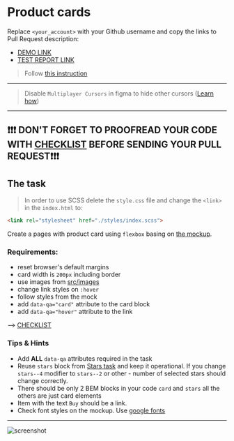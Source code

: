 # Product cards
Replace `<your_account>` with your Github username and copy the links to Pull Request description:
- [DEMO LINK](https://LiliiaDanylenko.github.io/layout_product-cards/)
- [TEST REPORT LINK](https://LiliiaDanylenko.github.io/layout_product-cards/report/html_report/)

> Follow [this instruction](https://mate-academy.github.io/layout_task-guideline)
___

> Disable `Multiplayer Cursors` in figma to hide other cursors ([Learn how](https://mate-academy.github.io/layout_task-guideline/figma.html#multiplayer-cursors))
___

## ❗️❗️❗️ DON'T FORGET TO PROOFREAD YOUR CODE WITH [CHECKLIST](https://github.com/mate-academy/layout_product-cards/blob/master/checklist.md) BEFORE SENDING YOUR PULL REQUEST❗️❗️❗️

## The task

> In order to use SCSS delete the `style.css` file and change the `<link>` in the `index.html` to:
```html
<link rel="stylesheet" href="./styles/index.scss">
```

Create a pages with product card using `flexbox` basing on [the mockup](https://www.figma.com/file/ojkArVazq7vsX0nbpn9CxZ/Moyo-%2F-Catalog-(ENG)?node-id=11325%3A2287).

### Requirements:
- reset browser's default margins
- card width is `200px` including border
- use images from [src/images](src/images)
- change link styles on `:hover`
- follow styles from the mock
- add `data-qa="card"` attribute to the card block
- add `data-qa="hover"` attribute to the link

--> [CHECKLIST](https://github.com/mate-academy/layout_product-cards/blob/master/checklist.md)

### Tips & Hints
- Add **ALL** `data-qa` attributes required in the task
- Reuse `stars` block from [Stars task](https://github.com/mate-academy/layout_stars)
and keep it operational. If you change `stars--4` modifier to `stars--2` or
other - number of selected stars should change correctly.
- There should be only 2 BEM blocks in your code `card` and `stars` all the others are just card elements
- Item with the text `Buy` should be a link.
- Check font styles on the mockup. Use [google fonts](https://fonts.google.com/)

---
![screenshot](./references/card-example.png)

